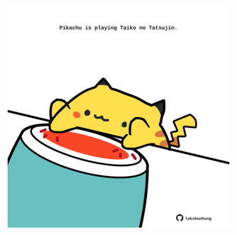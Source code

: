 <!-- built at 21/07/2023, 13:03:08 UTC -->
<p align="center">
  <img width="500" height="500" src="./ReadmeImage.svg">
</p>

